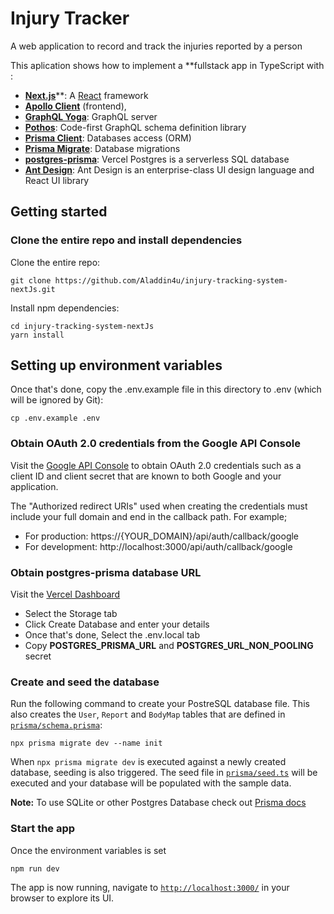 # Injury Tracker

A web application to record and track the injuries reported by a person

This aplication shows how to implement a **fullstack app in TypeScript with :
- [**Next.js**](https://nextjs.org/)**: A [React](https://reactjs.org/) framework
- [**Apollo Client**](https://www.apollographql.com/docs/react/) (frontend), 
- [**GraphQL Yoga**](https://the-guild.dev/graphql/yoga-server): GraphQL server
- [**Pothos**](https://pothos-graphql.dev/): Code-first GraphQL schema definition library
- [**Prisma Client**](https://www.prisma.io/docs/concepts/components/prisma-client): Databases access (ORM)
- [**Prisma Migrate**](https://www.prisma.io/docs/concepts/components/prisma-migrate): Database migrations
- [**postgres-prisma**](https://vercel.com/docs/storage/vercel-postgres): Vercel Postgres is a serverless SQL database
- [**Ant Design**](https://ant.design): Ant Design is an enterprise-class UI design language and React UI library

## Getting started

### Clone the entire repo and install dependencies

Clone the entire repo:

```
git clone https://github.com/Aladdin4u/injury-tracking-system-nextJs.git
```

Install npm dependencies:

```
cd injury-tracking-system-nextJs
yarn install
```

## Setting up environment variables

Once that's done, copy the .env.example file in this directory to .env (which will be ignored by Git):

```
cp .env.example .env
```

### Obtain OAuth 2.0 credentials from the Google API Console

Visit the [Google API Console](https://developers.google.com/identity/protocols/oauth2) to obtain OAuth 2.0 credentials such as a client ID and client secret that are known to both Google and your application.

The "Authorized redirect URIs" used when creating the credentials must include your full domain and end in the callback path. For example;

- For production: https://{YOUR_DOMAIN}/api/auth/callback/google
- For development: http://localhost:3000/api/auth/callback/google

### Obtain postgres-prisma database URL

Visit the [Vercel Dashboard](https://vercel.com/dashboard) 
- Select the Storage tab
- Click Create Database and enter your details
- Once that's done, Select the .env.local tab
- Copy **POSTGRES_PRISMA_URL** and **POSTGRES_URL_NON_POOLING** secret

### Create and seed the database

Run the following command to create your PostreSQL database file. This also creates the `User`, `Report` and `BodyMap` tables that are defined in [`prisma/schema.prisma`](./prisma/schema.prisma):

```
npx prisma migrate dev --name init
```

When `npx prisma migrate dev` is executed against a newly created database, seeding is also triggered. The seed file in [`prisma/seed.ts`](./prisma/seed.ts) will be executed and your database will be populated with the sample data.

**Note:**
To use SQLite or other Postgres Database check out [Prisma docs](https://www.prisma.io/docs/concepts/database-connectors/postgresql)

### Start the app
Once the environment variables is set

```
npm run dev
```

The app is now running, navigate to [`http://localhost:3000/`](http://localhost:3000/) in your browser to explore its UI.